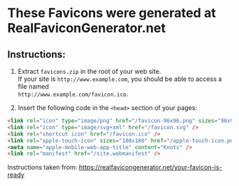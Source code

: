 # These Favicons were generated at RealFaviconGenerator.net

## Instructions:

1. Extract `favicons.zip` in the root of your web site.  
   If your site is `http://www.example.com`, you should be able to access a file named  
   `http://www.example.com/favicon.ico`.

2. Insert the following code in the `<head>` section of your pages:

```html
<link rel="icon" type="image/png" href="/favicon-96x96.png" sizes="96x96" />
<link rel="icon" type="image/svg+xml" href="/favicon.svg" />
<link rel="shortcut icon" href="/favicon.ico" />
<link rel="apple-touch-icon" sizes="180x180" href="/apple-touch-icon.png" />
<meta name="apple-mobile-web-app-title" content="Knots" />
<link rel="manifest" href="/site.webmanifest" />
```
Instructions taken from: https://realfavicongenerator.net/your-favicon-is-ready
